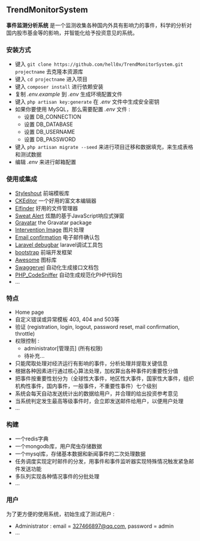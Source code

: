 ## TrendMonitorSystem ##

**事件监测分析系统** 是一个监测收集各种国内外具有影响力的事件，科学的分析对国内股市基金等的影响，并智能化给予投资意见的系统。

### 安装方式 ###

* 键入 `git clone https://github.com/hell0x/TrendMonitorSystem.git projectname` 去克隆本资源库 
* 键入 `cd projectname` 进入项目
* 键入 `composer install` 进行依赖安装
* 复制 *.env.example* 到 *.env* 生成环境配置文件
* 键入 `php artisan key:generate` 在 *.env* 文件中生成安全密钥
* 如果你要使用 MySQL，那么需要配置 *.env* 文件 :
   * 设置 DB_CONNECTION
   * 设置 DB_DATABASE
   * 设置 DB_USERNAME
   * 设置 DB_PASSWORD
* 键入 `php artisan migrate --seed` 来进行项目迁移和数据填充，来生成表格和测试数据
* 编辑 *.env* 来进行邮箱配置

### 使用或集成 ###

* [Styleshout](https://www.styleshout.com/) 前端模板库
* [CKEditor](http://ckeditor.com) 一个好用的富文本编辑器
* [Elfinder](https://github.com/Studio-42/elFinder) 好用的文件管理器
* [Sweat Alert](http://t4t5.github.io/sweetalert/) 炫酷的基于JavaScript响应式弹窗
* [Gravatar](https://github.com/creativeorange/gravatar) the Gravatar package
* [Intervention Image](http://image.intervention.io/) 图片处理
* [Email confirmation](https://github.com/bestmomo/laravel-email-confirmation) 电子邮件确认包
* [Laravel debugbar](https://github.com/barryvdh/laravel-debugbar) laravel调试工具包
* [bootstrap](http://www.bootcss.com/) 前端开发框架
* [Awesome](http://www.fontawesome.com.cn/) 图标库
* [Swaggervel](https://github.com/slampenny/Swaggervel) 自动化生成接口文档包
* [PHP_CodeSniffer](https://github.com/squizlabs/PHP_CodeSniffer) 自动生成规范化PHP代码包
* ...

### 特点 ###

* Home page
* 自定义错误或异常模板 403, 404 and 503等
* 验证 (registration, login, logout, password reset, mail confirmation, throttle)
* 权限控制 : 
	* administrator[管理员] (所有权限)
	* 待补充...
* 只能爬取处理对经济运行有影响的事件，分析处理并提取关键信息
* 根据各种因素进行通过核心算法处理，加权算出各种事件的重要性分值
* 把事件按重要性划分为（全球性大事件，地区性大事件，国家性大事件，组织机构性事件，国内事件，一般事件，不重要性事件）七个级别
* 系统会每天自动发送统计出的数据给用户，并合理的给出投资参考意见
* 当系统判定发生最高等级事件时，会立即发送邮件给用户，以便用户处理
* ...

### 构建 ###
* 一个redis字典
* 一个mongodb库，用户爬虫存储数据
* 一个mysql库，存储基本数据和新闻事件的二次处理数据
* 任务调度实现定时邮件的分发，用事件和事件监听器实现特殊情况触发紧急邮件发送功能
* 多队列实现各种情况事件的分批处理
* ...

### 用户 ###

为了更方便的使用系统，初始生成了测试用户 :

* Administrator : email = 327466897@qq.com, password = admin
* ...


